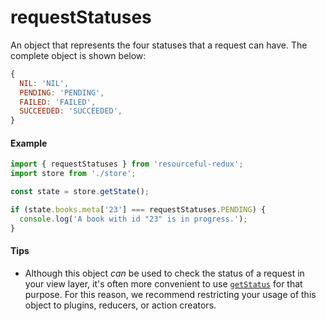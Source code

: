 # requestStatuses

An object that represents the four statuses that a request can have. The
complete object is shown below:

```js
{
  NIL: 'NIL',
  PENDING: 'PENDING',
  FAILED: 'FAILED',
  SUCCEEDED: 'SUCCEEDED',
}
```

#### Example

```js
import { requestStatuses } from 'resourceful-redux';
import store from './store';

const state = store.getState();

if (state.books.meta['23'] === requestStatuses.PENDING) {
  console.log('A book with id "23" is in progress.');
}
```

#### Tips

- Although this object _can_ be used to check the status of a request in your
  view layer, it's often more convenient to use [`getStatus`](get-status.md)
  for that purpose. For this reason, we recommend restricting your usage of this
  object to plugins, reducers, or action creators.
